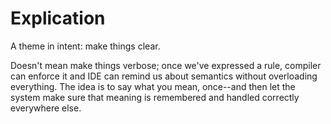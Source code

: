 # Explication

A theme in intent: make things clear.

Doesn't mean make things verbose; once we've expressed a rule, compiler can enforce it and IDE can remind us about semantics without overloading everything. The idea is to say what you mean, once--and then let the system make sure that meaning is remembered and handled correctly everywhere else.